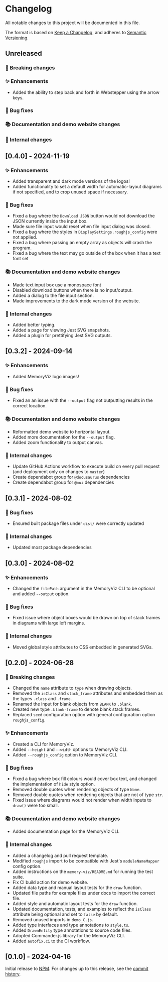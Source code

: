 # Changelog

All notable changes to this project will be documented in this file.

The format is based on [Keep a Changelog](https://keepachangelog.com/en/1.0.0/),
and adheres to [Semantic Versioning](https://semver.org/spec/v2.0.0.html).

## Unreleased

### 🚨 Breaking changes

### ✨ Enhancements

-   Added the ability to step back and forth in Webstepper using the arrow keys.

### 🐛 Bug fixes

### 📚 Documentation and demo website changes

### 🔧 Internal changes

## [0.4.0] - 2024-11-19

### ✨ Enhancements

-   Added transparent and dark mode versions of the logos!
-   Added functionality to set a default width for automatic-layout diagrams if not specified,
    and to crop unused space if necessary.

### 🐛 Bug fixes

-   Fixed a bug where the `Download JSON` button would not download the JSON currently inside the input box.
-   Made sure file input would reset when file input dialog was closed.
-   Fixed a bug where the styles in `DisplaySettings.roughjs_config` were not applied.
-   Fixed a bug where passing an empty array as objects will crash the program.
-   Fixed a bug where the text may go outside of the box when it has a text font set

### 📚 Documentation and demo website changes

-   Made text input box use a monospace font
-   Disabled download buttons when there is no input/output.
-   Added a dialog to the file input section.
-   Made improvements to the dark mode version of the website.

### 🔧 Internal changes

-   Added better typing.
-   Added a page for viewing Jest SVG snapshots.
-   Added a plugin for prettifying Jest SVG outputs.

## [0.3.2] - 2024-09-14

### ✨ Enhancements

-   Added MemoryViz logo images!

### 🐛 Bug fixes

-   Fixed an an issue with the `--output` flag not outputting results in the correct location.

### 📚 Documentation and demo website changes

-   Reformatted demo website to horizontal layout.
-   Added more documentation for the `--output` flag.
-   Added zoom functionality to output canvas.

### 🔧 Internal changes

-   Update GitHub Actions workflow to execute build on every pull request (and deployment only on changes to `master`)
-   Create dependabot group for `@docusaurus` dependencies
-   Create dependabot group for `@mui` dependencies

## [0.3.1] - 2024-08-02

### 🐛 Bug fixes

-   Ensured built package files under `dist/` were correctly updated

### 🔧 Internal changes

-   Updated most package dependencies

## [0.3.0] - 2024-08-02

### ✨ Enhancements

-   Changed the `filePath` argument in the MemoryViz CLI to be optional and added `--output` option.

### 🐛 Bug fixes

-   Fixed issue where object boxes would be drawn on top of stack frames in diagrams with large left margins.

### 🔧 Internal changes

-   Moved global style attributes to CSS embedded in generated SVGs.

## [0.2.0] - 2024-06-28

### 🚨 Breaking changes

-   Changed the `name` attribute to `type` when drawing objects.
-   Removed the `isClass` and `stack_frame` attributes and embedded them as the types `.class` and `.frame`.
-   Renamed the input for blank objects from `BLANK` to `.blank`.
-   Created new type `.blank-frame` to denote blank stack frames.
-   Replaced `seed` configuration option with general configuration option `roughjs_config`.

### ✨ Enhancements

-   Created a CLI for MemoryViz.
-   Added `--height` and `--width` options to MemoryViz CLI.
-   Added `--roughjs_config` option to MemoryViz CLI.

### 🐛 Bug fixes

-   Fixed a bug where box fill colours would cover box text, and changed the implementation of `hide` style option.
-   Removed double quotes when rendering objects of type `None`.
-   Removed double quotes when rendering objects that are not of type `str`.
-   Fixed issue where diagrams would not render when width inputs to `draw()` were too small.

### 📚 Documentation and demo website changes

-   Added documentation page for the MemoryViz CLI.

### 🔧 Internal changes

-   Added a changelog and pull request template.
-   Modified `roughjs` import to be compatible with Jest's `moduleNameMapper` config option.
-   Added instructions on the `memory-viz/README.md` for running the test suite.
-   Fix CI build action for demo website.
-   Added data type and manual layout tests for the `draw` function.
-   Updated file paths for example files under docs to import the correct file.
-   Added style and automatic layout tests for the `draw` function.
-   Updated documentation, tests, and examples to reflect the `isClass` attribute being optional and set to `false` by default.
-   Removed unused imports in `demo_C.js`.
-   Added type interfaces and type annotations to `style.ts`.
-   Added `DrawnEntity` type annotations to source code files.
-   Adopted Commander.js library for the MemoryViz CLI.
-   Added `autofix.ci` to the CI workflow.

## [0.1.0] - 2024-04-16

Initial release to [NPM](https://www.npmjs.com/package/memory-viz).
For changes up to this release, see the [commit history](https://github.com/david-yz-liu/memory-viz/commits/master/).

